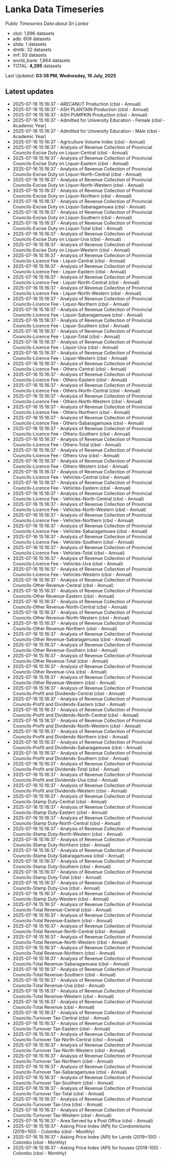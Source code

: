 # Lanka Data Timeseries
*Public Timeseries Data about Sri Lanka*

* cbsl: 1,896 datasets
* adb: 609 datasets
* sltda: 1 datasets
* dmtlk: 32 datasets
* imf: 93 datasets
* world_bank: 1,664 datasets
* TOTAL: **4,295** datasets

Last Updated: **03:38 PM, Wednesday, 16 July, 2025**

## Latest updates

* 2025-07-16 15:16:37 - ARECANUT Production (cbsl - Annual)
* 2025-07-16 15:16:37 - ASH PLANTAIN Production (cbsl - Annual)
* 2025-07-16 15:16:37 - ASH PUMPKIN Production (cbsl - Annual)
* 2025-07-16 15:16:37 - Admitted for University Education - Female (cbsl - Academic Year)
* 2025-07-16 15:16:37 - Admitted for University Education - Male (cbsl - Academic Year)
* 2025-07-16 15:16:37 - Agriculture Volume Index (cbsl - Annual)
* 2025-07-16 15:16:37 - Analysis of Revenue Collection of Provincial Councils-Excise Duty on Liquor-Central (cbsl - Annual)
* 2025-07-16 15:16:37 - Analysis of Revenue Collection of Provincial Councils-Excise Duty on Liquor-Eastern (cbsl - Annual)
* 2025-07-16 15:16:37 - Analysis of Revenue Collection of Provincial Councils-Excise Duty on Liquor-North-Central (cbsl - Annual)
* 2025-07-16 15:16:37 - Analysis of Revenue Collection of Provincial Councils-Excise Duty on Liquor-North-Western (cbsl - Annual)
* 2025-07-16 15:16:37 - Analysis of Revenue Collection of Provincial Councils-Excise Duty on Liquor-Northern (cbsl - Annual)
* 2025-07-16 15:16:37 - Analysis of Revenue Collection of Provincial Councils-Excise Duty on Liquor-Sabaragamuwa (cbsl - Annual)
* 2025-07-16 15:16:37 - Analysis of Revenue Collection of Provincial Councils-Excise Duty on Liquor-Southern (cbsl - Annual)
* 2025-07-16 15:16:37 - Analysis of Revenue Collection of Provincial Councils-Excise Duty on Liquor-Total (cbsl - Annual)
* 2025-07-16 15:16:37 - Analysis of Revenue Collection of Provincial Councils-Excise Duty on Liquor-Uva (cbsl - Annual)
* 2025-07-16 15:16:37 - Analysis of Revenue Collection of Provincial Councils-Excise Duty on Liquor-Western (cbsl - Annual)
* 2025-07-16 15:16:37 - Analysis of Revenue Collection of Provincial Councils-Licence Fee - Liquor-Central (cbsl - Annual)
* 2025-07-16 15:16:37 - Analysis of Revenue Collection of Provincial Councils-Licence Fee - Liquor-Eastern (cbsl - Annual)
* 2025-07-16 15:16:37 - Analysis of Revenue Collection of Provincial Councils-Licence Fee - Liquor-North-Central (cbsl - Annual)
* 2025-07-16 15:16:37 - Analysis of Revenue Collection of Provincial Councils-Licence Fee - Liquor-North-Western (cbsl - Annual)
* 2025-07-16 15:16:37 - Analysis of Revenue Collection of Provincial Councils-Licence Fee - Liquor-Northern (cbsl - Annual)
* 2025-07-16 15:16:37 - Analysis of Revenue Collection of Provincial Councils-Licence Fee - Liquor-Sabaragamuwa (cbsl - Annual)
* 2025-07-16 15:16:37 - Analysis of Revenue Collection of Provincial Councils-Licence Fee - Liquor-Southern (cbsl - Annual)
* 2025-07-16 15:16:37 - Analysis of Revenue Collection of Provincial Councils-Licence Fee - Liquor-Total (cbsl - Annual)
* 2025-07-16 15:16:37 - Analysis of Revenue Collection of Provincial Councils-Licence Fee - Liquor-Uva (cbsl - Annual)
* 2025-07-16 15:16:37 - Analysis of Revenue Collection of Provincial Councils-Licence Fee - Liquor-Western (cbsl - Annual)
* 2025-07-16 15:16:37 - Analysis of Revenue Collection of Provincial Councils-Licence Fee - Others-Central (cbsl - Annual)
* 2025-07-16 15:16:37 - Analysis of Revenue Collection of Provincial Councils-Licence Fee - Others-Eastern (cbsl - Annual)
* 2025-07-16 15:16:37 - Analysis of Revenue Collection of Provincial Councils-Licence Fee - Others-North-Central (cbsl - Annual)
* 2025-07-16 15:16:37 - Analysis of Revenue Collection of Provincial Councils-Licence Fee - Others-North-Western (cbsl - Annual)
* 2025-07-16 15:16:37 - Analysis of Revenue Collection of Provincial Councils-Licence Fee - Others-Northern (cbsl - Annual)
* 2025-07-16 15:16:37 - Analysis of Revenue Collection of Provincial Councils-Licence Fee - Others-Sabaragamuwa (cbsl - Annual)
* 2025-07-16 15:16:37 - Analysis of Revenue Collection of Provincial Councils-Licence Fee - Others-Southern (cbsl - Annual)
* 2025-07-16 15:16:37 - Analysis of Revenue Collection of Provincial Councils-Licence Fee - Others-Total (cbsl - Annual)
* 2025-07-16 15:16:37 - Analysis of Revenue Collection of Provincial Councils-Licence Fee - Others-Uva (cbsl - Annual)
* 2025-07-16 15:16:37 - Analysis of Revenue Collection of Provincial Councils-Licence Fee - Others-Western (cbsl - Annual)
* 2025-07-16 15:16:37 - Analysis of Revenue Collection of Provincial Councils-Licence Fee - Vehicles-Central (cbsl - Annual)
* 2025-07-16 15:16:37 - Analysis of Revenue Collection of Provincial Councils-Licence Fee - Vehicles-Eastern (cbsl - Annual)
* 2025-07-16 15:16:37 - Analysis of Revenue Collection of Provincial Councils-Licence Fee - Vehicles-North-Central (cbsl - Annual)
* 2025-07-16 15:16:37 - Analysis of Revenue Collection of Provincial Councils-Licence Fee - Vehicles-North-Western (cbsl - Annual)
* 2025-07-16 15:16:37 - Analysis of Revenue Collection of Provincial Councils-Licence Fee - Vehicles-Northern (cbsl - Annual)
* 2025-07-16 15:16:37 - Analysis of Revenue Collection of Provincial Councils-Licence Fee - Vehicles-Sabaragamuwa (cbsl - Annual)
* 2025-07-16 15:16:37 - Analysis of Revenue Collection of Provincial Councils-Licence Fee - Vehicles-Southern (cbsl - Annual)
* 2025-07-16 15:16:37 - Analysis of Revenue Collection of Provincial Councils-Licence Fee - Vehicles-Total (cbsl - Annual)
* 2025-07-16 15:16:37 - Analysis of Revenue Collection of Provincial Councils-Licence Fee - Vehicles-Uva (cbsl - Annual)
* 2025-07-16 15:16:37 - Analysis of Revenue Collection of Provincial Councils-Licence Fee - Vehicles-Western (cbsl - Annual)
* 2025-07-16 15:16:37 - Analysis of Revenue Collection of Provincial Councils-Other Revenue-Central (cbsl - Annual)
* 2025-07-16 15:16:37 - Analysis of Revenue Collection of Provincial Councils-Other Revenue-Eastern (cbsl - Annual)
* 2025-07-16 15:16:37 - Analysis of Revenue Collection of Provincial Councils-Other Revenue-North-Central (cbsl - Annual)
* 2025-07-16 15:16:37 - Analysis of Revenue Collection of Provincial Councils-Other Revenue-North-Western (cbsl - Annual)
* 2025-07-16 15:16:37 - Analysis of Revenue Collection of Provincial Councils-Other Revenue-Northern (cbsl - Annual)
* 2025-07-16 15:16:37 - Analysis of Revenue Collection of Provincial Councils-Other Revenue-Sabaragamuwa (cbsl - Annual)
* 2025-07-16 15:16:37 - Analysis of Revenue Collection of Provincial Councils-Other Revenue-Southern (cbsl - Annual)
* 2025-07-16 15:16:37 - Analysis of Revenue Collection of Provincial Councils-Other Revenue-Total (cbsl - Annual)
* 2025-07-16 15:16:37 - Analysis of Revenue Collection of Provincial Councils-Other Revenue-Uva (cbsl - Annual)
* 2025-07-16 15:16:37 - Analysis of Revenue Collection of Provincial Councils-Other Revenue-Western (cbsl - Annual)
* 2025-07-16 15:16:37 - Analysis of Revenue Collection of Provincial Councils-Profit and Dividends-Central (cbsl - Annual)
* 2025-07-16 15:16:37 - Analysis of Revenue Collection of Provincial Councils-Profit and Dividends-Eastern (cbsl - Annual)
* 2025-07-16 15:16:37 - Analysis of Revenue Collection of Provincial Councils-Profit and Dividends-North-Central (cbsl - Annual)
* 2025-07-16 15:16:37 - Analysis of Revenue Collection of Provincial Councils-Profit and Dividends-North-Western (cbsl - Annual)
* 2025-07-16 15:16:37 - Analysis of Revenue Collection of Provincial Councils-Profit and Dividends-Northern (cbsl - Annual)
* 2025-07-16 15:16:37 - Analysis of Revenue Collection of Provincial Councils-Profit and Dividends-Sabaragamuwa (cbsl - Annual)
* 2025-07-16 15:16:37 - Analysis of Revenue Collection of Provincial Councils-Profit and Dividends-Southern (cbsl - Annual)
* 2025-07-16 15:16:37 - Analysis of Revenue Collection of Provincial Councils-Profit and Dividends-Total (cbsl - Annual)
* 2025-07-16 15:16:37 - Analysis of Revenue Collection of Provincial Councils-Profit and Dividends-Uva (cbsl - Annual)
* 2025-07-16 15:16:37 - Analysis of Revenue Collection of Provincial Councils-Profit and Dividends-Western (cbsl - Annual)
* 2025-07-16 15:16:37 - Analysis of Revenue Collection of Provincial Councils-Stamp Duty-Central (cbsl - Annual)
* 2025-07-16 15:16:37 - Analysis of Revenue Collection of Provincial Councils-Stamp Duty-Eastern (cbsl - Annual)
* 2025-07-16 15:16:37 - Analysis of Revenue Collection of Provincial Councils-Stamp Duty-North-Central (cbsl - Annual)
* 2025-07-16 15:16:37 - Analysis of Revenue Collection of Provincial Councils-Stamp Duty-North-Western (cbsl - Annual)
* 2025-07-16 15:16:37 - Analysis of Revenue Collection of Provincial Councils-Stamp Duty-Northern (cbsl - Annual)
* 2025-07-16 15:16:37 - Analysis of Revenue Collection of Provincial Councils-Stamp Duty-Sabaragamuwa (cbsl - Annual)
* 2025-07-16 15:16:37 - Analysis of Revenue Collection of Provincial Councils-Stamp Duty-Southern (cbsl - Annual)
* 2025-07-16 15:16:37 - Analysis of Revenue Collection of Provincial Councils-Stamp Duty-Total (cbsl - Annual)
* 2025-07-16 15:16:37 - Analysis of Revenue Collection of Provincial Councils-Stamp Duty-Uva (cbsl - Annual)
* 2025-07-16 15:16:37 - Analysis of Revenue Collection of Provincial Councils-Stamp Duty-Western (cbsl - Annual)
* 2025-07-16 15:16:37 - Analysis of Revenue Collection of Provincial Councils-Total Revenue-Central (cbsl - Annual)
* 2025-07-16 15:16:37 - Analysis of Revenue Collection of Provincial Councils-Total Revenue-Eastern (cbsl - Annual)
* 2025-07-16 15:16:37 - Analysis of Revenue Collection of Provincial Councils-Total Revenue-North-Central (cbsl - Annual)
* 2025-07-16 15:16:37 - Analysis of Revenue Collection of Provincial Councils-Total Revenue-North-Western (cbsl - Annual)
* 2025-07-16 15:16:37 - Analysis of Revenue Collection of Provincial Councils-Total Revenue-Northern (cbsl - Annual)
* 2025-07-16 15:16:37 - Analysis of Revenue Collection of Provincial Councils-Total Revenue-Sabaragamuwa (cbsl - Annual)
* 2025-07-16 15:16:37 - Analysis of Revenue Collection of Provincial Councils-Total Revenue-Southern (cbsl - Annual)
* 2025-07-16 15:16:37 - Analysis of Revenue Collection of Provincial Councils-Total Revenue-Uva (cbsl - Annual)
* 2025-07-16 15:16:37 - Analysis of Revenue Collection of Provincial Councils-Total Revenue-Western (cbsl - Annual)
* 2025-07-16 15:16:37 - Analysis of Revenue Collection of Provincial Councils-Total Revenue (cbsl - Annual)
* 2025-07-16 15:16:37 - Analysis of Revenue Collection of Provincial Councils-Turnover Tax-Central (cbsl - Annual)
* 2025-07-16 15:16:37 - Analysis of Revenue Collection of Provincial Councils-Turnover Tax-Eastern (cbsl - Annual)
* 2025-07-16 15:16:37 - Analysis of Revenue Collection of Provincial Councils-Turnover Tax-North-Central (cbsl - Annual)
* 2025-07-16 15:16:37 - Analysis of Revenue Collection of Provincial Councils-Turnover Tax-North-Western (cbsl - Annual)
* 2025-07-16 15:16:37 - Analysis of Revenue Collection of Provincial Councils-Turnover Tax-Northern (cbsl - Annual)
* 2025-07-16 15:16:37 - Analysis of Revenue Collection of Provincial Councils-Turnover Tax-Sabaragamuwa (cbsl - Annual)
* 2025-07-16 15:16:37 - Analysis of Revenue Collection of Provincial Councils-Turnover Tax-Southern (cbsl - Annual)
* 2025-07-16 15:16:37 - Analysis of Revenue Collection of Provincial Councils-Turnover Tax-Total (cbsl - Annual)
* 2025-07-16 15:16:37 - Analysis of Revenue Collection of Provincial Councils-Turnover Tax-Uva (cbsl - Annual)
* 2025-07-16 15:16:37 - Analysis of Revenue Collection of Provincial Councils-Turnover Tax-Western (cbsl - Annual)
* 2025-07-16 15:16:37 - Area Served by a Post Office (cbsl - Annual)
* 2025-07-16 15:16:37 - Asking Price Index (API) for Condominiums (2019=100) - Colombo (cbsl - Monthly)
* 2025-07-16 15:16:37 - Asking Price Index (API) for Lands (2019=100) - Colombo (cbsl - Monthly)
* 2025-07-16 15:16:37 - Asking Price Index (API) for houses (2019-100) - Colombo (cbsl - Monthly)